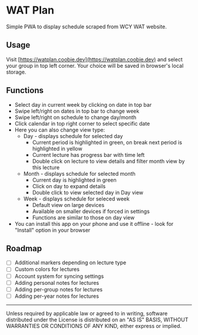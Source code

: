 # WAT Plan

Simple PWA to display schedule scraped from WCY WAT website.

## Usage

Visit [https://watplan.coobie.dev](https://watplan.coobie.dev) and select your group in top left corner. Your choice will be saved in browser's local storage.

## Functions

- Select day in current week by clicking on date in top bar
- Swipe left/right on dates in top bar to change week
- Swipe left/right on schedule to change day/month
- Click calendar in top right corner to select specific date
- Here you can also change view type:
  - Day - displays schedule for selected day
    - Current period is highlighted in green, on break next period is highlighted in yellow
    - Current lecture has progress bar with time left
    - Double click on lecture to view details and filter month view by this lecture
  - Month - displays schedule for selected month
    - Current day is highlighted in green
    - Click on day to expand details
    - Double click to view selected day in Day view
  - Week - displays schedule for seleced week
    - Default view on large devices
    - Available on smaller devices if forced in settings
    - Functions are similar to those on day view
- You can install this app on your phone and use it offline - look for "Install" option in your browser

## Roadmap
- [ ] Additional markers depending on lecture type
- [ ] Custom colors for lectures
- [ ] Account system for syncing settings
- [ ] Adding personal notes for lectures
- [ ] Adding per-group notes for lectures
- [ ] Adding per-year notes for lectures

---

Unless required by applicable law or agreed to in writing, software distributed under the License is distributed on an "AS IS" BASIS, WITHOUT WARRANTIES OR CONDITIONS OF ANY KIND, either express or implied.

